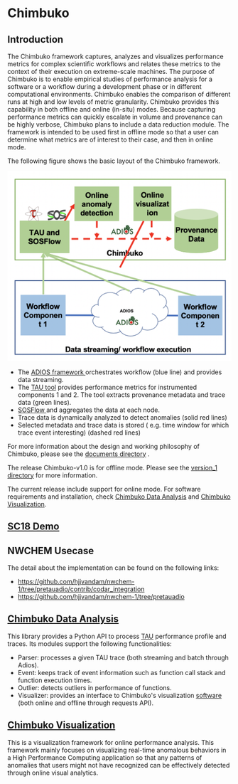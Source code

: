 # Chimbuko

Introduction
-------------
The Chimbuko framework captures, analyzes and visualizes performance metrics for complex scientific workflows and relates these metrics to the context of their execution on extreme-scale
machines. The purpose of Chimbuko is to enable empirical studies of performance analysis for
a software or a workflow during a development phase or in different computational environments.
Chimbuko enables the comparison of different runs at high and low levels of metric granularity.
Chimbuko provides this capability in both offline and online (in-situ) modes. Because capturing
performance metrics can quickly escalate in volume and provenance can be highly verbose,
Chimbuko plans to include a data reduction module. The framework is intended to be used first in offline
mode so that a user can determine what metrics are of interest to their case, and then in online mode. 

The following figure shows the basic layout of the Chimbuko framework. 

![Chimbuko Basic Layout](figures/architecture.png)

* The [ADIOS framework ](https://www.olcf.ornl.gov/center-projects/adios/) orchestrates workflow (blue line) and provides data streaming. 
* The [TAU tool](https://www.cs.uoregon.edu/research/tau/home.php) provides performance metrics for instrumented components 1 and 2. The tool extracts provenance metadata and trace data (green lines). 
* [SOSFlow ](https://github.com/cdwdirect/sos_flowstores) and aggregates the data at each node. 
* Trace data is dynamically analyzed to detect anomalies (solid red lines)
* Selected metadata and trace data is stored ( e.g. time window for which trace event interesting) (dashed red lines)


For more information about the design and working philosophy of Chimbuko, please see the [documents directory](https://github.com/CODARcode/Chimbuko/tree/master/documents) . 


The release Chimbuko-v1.0 is for offline mode. Please see the [version_1 directory](https://github.com/CODARcode/Chimbuko/tree/master/version_1) for more information.

The current release include support for online mode. For  software requirements and installation, check [Chimbuko Data Analysis](https://github.com/CODARcode/PerformanceAnalysis) and [Chimbuko Visualization](https://github.com/CODARcode/ChimbukoVisualization).


[SC18 Demo](https://drive.google.com/file/d/1b9iSGWv5xWBA060BjGF5Dom3WZxdShJS/view)
-----------

NWCHEM Usecase
---------------
The detail about the implementation can be found on the following links:
* https://github.com/hjjvandam/nwchem-1/tree/pretauadio/contrib/codar_integration
* https://github.com/hjjvandam/nwchem-1/tree/pretauadio 



[Chimbuko Data Analysis](https://github.com/CODARcode/PerformanceAnalysis)
-------------------------

This library provides a Python API to process [TAU](http://tau.uoregon.edu) performance profile and traces. Its modules support the following functionalities:

  - Parser: processes a given TAU trace (both streaming and batch through Adios).
  - Event: keeps track of event information such as function call stack and function execution times.
  - Outlier: detects outliers in performance of functions.
  - Visualizer: provides an interface to Chimbuko's visualization [software](https://github.com/CODARcode/ChimbukoVisualization) (both online and offline through requests API).

[Chimbuko Visualization](https://github.com/CODARcode/ChimbukoVisualization)
-------------------------

This is a visualization framework for online performance analysis. This framework mainly focuses on visualizing real-time anomalous behaviors in a High Performance Computing application so that any patterns of anomalies that users might not have recognized can be effectively detected through online visual analytics.

